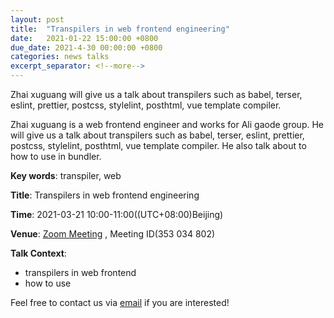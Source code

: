```yaml
---
layout: post
title:  "Transpilers in web frontend engineering"
date:   2021-01-22 15:00:00 +0800
due_date: 2021-4-30 00:00:00 +0800
categories: news talks
excerpt_separator: <!--more-->
---
```


Zhai xuguang will give us a talk about transpilers such as babel, terser, eslint, prettier, postcss, stylelint, posthtml,  vue template compiler.

<!--more-->

Zhai xuguang is a web frontend engineer and works for Ali gaode group.  He will give us a talk about transpilers such as babel, terser, eslint, prettier, postcss, stylelint, posthtml,  vue template compiler. He also talk about to how to use in bundler.

**Key words**: transpiler, web

**Title**: Transpilers in web frontend engineering

**Time**: 2021-03-21 10:00-11:00((UTC+08:00)Beijing) 

**Venue**: [Zoom Meeting](https://welink-meeting.zoom.us/j/353034802) , Meeting ID(353 034 802)  

**Talk Context**:

- transpilers in web frontend
- how to use 


Feel free to contact us via [email](mailto:swubear@163.com) if you are interested!

